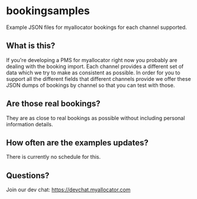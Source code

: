 # bookingsamples

Example JSON files for myallocator bookings for each channel supported.

## What is this?

If you're developing a PMS for myallocator right now you probably are dealing with the booking import. Each channel provides a different set of data which we try to make as consistent as possible. In order for you to support all the different fields that different channels provide we offer these JSON dumps of bookings by channel so that you can test with those.

## Are those real bookings?

They are as close to real bookings as possible without including personal information details.

## How often are the examples updates?

There is currently no schedule for this.

## Questions?

Join our dev chat: https://devchat.myallocator.com
